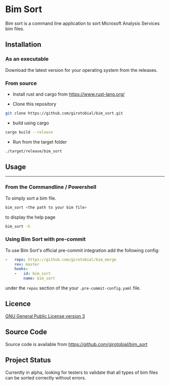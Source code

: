 # Bim Sort
Bim sort is a command line application to sort Microsoft Analysis Services bim files.

## Installation

### As an executable
Download the latest version for your operating system from the releases.

### From source
- Install rust and cargo from https://www.rust-lang.org/

- Clone this repository
```bash
git clone https://github.com/girotobial/bim_sort.git
```

- build using cargo
```bash
cargo build --release
```

- Run from the target folder
```bash
./target/release/bim_sort
```

## Usage
---
### From the Commandline / Powershell

To simply sort a bim file.
```bash
bim_sort <the path to your bim file>
```

to display the help page
```bash
bim_sort -h
```

### Using Bim Sort with pre-commit
To use Bim Sort's official pre-commit integration add the following config:

```yaml
-   repo: https://github.com/girotobial/bim_merge
    rev: master
    hooks:
    -   id: bim_sort
        name: bim_sort
```
under the `repos` section of the your `.pre-commit-config.yaml` file.

## Licence
[GNU General Public License version 3](LICENCE.md)

## Source Code
Source code is available from https://github.com/girotobial/bim_sort

## Project Status
Currently in alpha, looking for testers to validate that all types of bim files can be sorted correctly without errors.